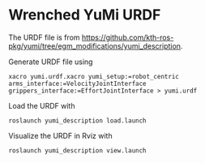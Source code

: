 # Wrenched YuMi URDF

The URDF file is from https://github.com/kth-ros-pkg/yumi/tree/egm_modifications/yumi_description. 

Generate URDF file using
```
xacro yumi.urdf.xacro yumi_setup:=robot_centric arms_interface:=VelocityJointInterface grippers_interface:=EffortJointInterface > yumi.urdf
```

Load the URDF with
```
roslaunch yumi_description load.launch
```

Visualize the URDF in Rviz with
```
roslaunch yumi_description view.launch
```
